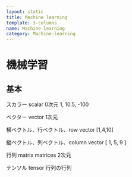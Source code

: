 ```yaml
---
layout: static
title: Machine learning
template: 3-columns
name: Machine-learning
category: Machine-learning
---
```


# 機械学習

## 基本

スカラー
scalar
0次元
1, 10.5, -100

ベクター
vector
1次元

横ベクトル、行ベクトル、row vector
[1,4,10]

縦ベクトル、列ベクトル、column vector
[
1,
5,
9
]

行列
matrix
matrices
2次元

テンソル
tensor
行列の行列
